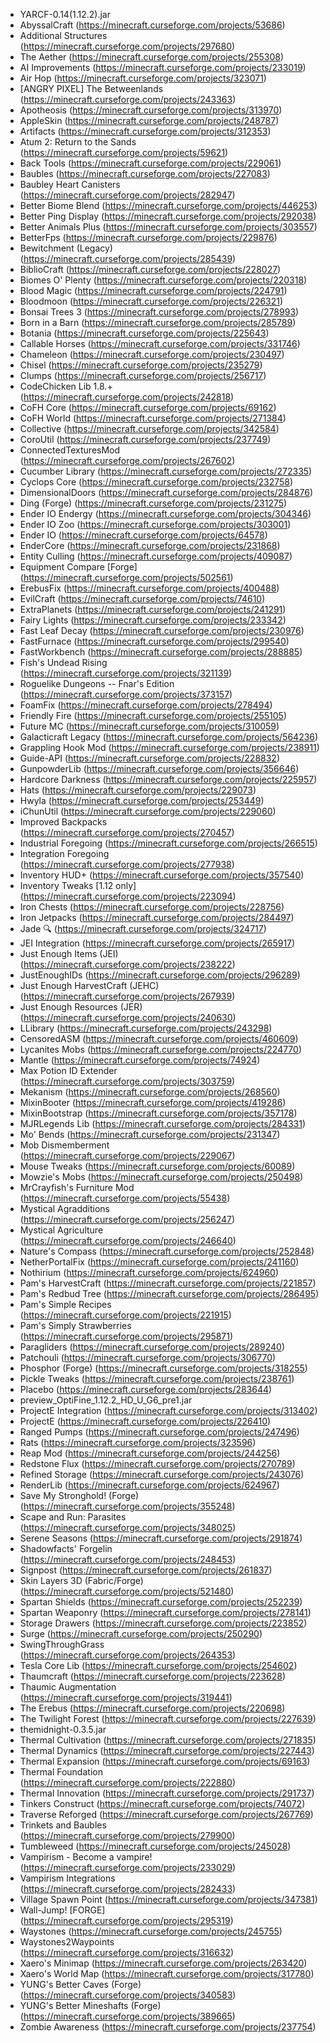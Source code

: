 - YARCF-0.14(1.12.2).jar
- AbyssalCraft (<https://minecraft.curseforge.com/projects/53686>)
- Additional Structures (<https://minecraft.curseforge.com/projects/297680>)
- The Aether (<https://minecraft.curseforge.com/projects/255308>)
- AI Improvements (<https://minecraft.curseforge.com/projects/233019>)
- Air Hop (<https://minecraft.curseforge.com/projects/323071>)
- [ANGRY PIXEL] The Betweenlands (<https://minecraft.curseforge.com/projects/243363>)
- Apotheosis (<https://minecraft.curseforge.com/projects/313970>)
- AppleSkin (<https://minecraft.curseforge.com/projects/248787>)
- Artifacts (<https://minecraft.curseforge.com/projects/312353>)
- Atum 2: Return to the Sands (<https://minecraft.curseforge.com/projects/59621>)
- Back Tools (<https://minecraft.curseforge.com/projects/229061>)
- Baubles (<https://minecraft.curseforge.com/projects/227083>)
- Baubley Heart Canisters (<https://minecraft.curseforge.com/projects/282947>)
- Better Biome Blend (<https://minecraft.curseforge.com/projects/446253>)
- Better Ping Display (<https://minecraft.curseforge.com/projects/292038>)
- Better Animals Plus (<https://minecraft.curseforge.com/projects/303557>)
- BetterFps (<https://minecraft.curseforge.com/projects/229876>)
- Bewitchment (Legacy) (<https://minecraft.curseforge.com/projects/285439>)
- BiblioCraft (<https://minecraft.curseforge.com/projects/228027>)
- Biomes O' Plenty (<https://minecraft.curseforge.com/projects/220318>)
- Blood Magic  (<https://minecraft.curseforge.com/projects/224791>)
- Bloodmoon (<https://minecraft.curseforge.com/projects/226321>)
- Bonsai Trees 3 (<https://minecraft.curseforge.com/projects/278993>)
- Born in a Barn (<https://minecraft.curseforge.com/projects/285789>)
- Botania (<https://minecraft.curseforge.com/projects/225643>)
- Callable Horses (<https://minecraft.curseforge.com/projects/331746>)
- Chameleon (<https://minecraft.curseforge.com/projects/230497>)
- Chisel (<https://minecraft.curseforge.com/projects/235279>)
- Clumps (<https://minecraft.curseforge.com/projects/256717>)
- CodeChicken Lib 1.8.+ (<https://minecraft.curseforge.com/projects/242818>)
- CoFH Core (<https://minecraft.curseforge.com/projects/69162>)
- CoFH World (<https://minecraft.curseforge.com/projects/271384>)
- Collective (<https://minecraft.curseforge.com/projects/342584>)
- CoroUtil (<https://minecraft.curseforge.com/projects/237749>)
- ConnectedTexturesMod (<https://minecraft.curseforge.com/projects/267602>)
- Cucumber Library (<https://minecraft.curseforge.com/projects/272335>)
- Cyclops Core (<https://minecraft.curseforge.com/projects/232758>)
- DimensionalDoors (<https://minecraft.curseforge.com/projects/284876>)
- Ding (Forge) (<https://minecraft.curseforge.com/projects/231275>)
- Ender IO Endergy (<https://minecraft.curseforge.com/projects/304346>)
- Ender IO Zoo (<https://minecraft.curseforge.com/projects/303001>)
- Ender IO (<https://minecraft.curseforge.com/projects/64578>)
- EnderCore (<https://minecraft.curseforge.com/projects/231868>)
- Entity Culling (<https://minecraft.curseforge.com/projects/409087>)
- Equipment Compare [Forge] (<https://minecraft.curseforge.com/projects/502561>)
- ErebusFix (<https://minecraft.curseforge.com/projects/400488>)
- EvilCraft (<https://minecraft.curseforge.com/projects/74610>)
- ExtraPlanets (<https://minecraft.curseforge.com/projects/241291>)
- Fairy Lights (<https://minecraft.curseforge.com/projects/233342>)
- Fast Leaf Decay (<https://minecraft.curseforge.com/projects/230976>)
- FastFurnace (<https://minecraft.curseforge.com/projects/299540>)
- FastWorkbench (<https://minecraft.curseforge.com/projects/288885>)
- Fish's Undead Rising (<https://minecraft.curseforge.com/projects/321139>)
- Roguelike Dungeons -- Fnar's Edition (<https://minecraft.curseforge.com/projects/373157>)
- Foam​Fix (<https://minecraft.curseforge.com/projects/278494>)
- Friendly Fire (<https://minecraft.curseforge.com/projects/255105>)
- Future MC (<https://minecraft.curseforge.com/projects/310059>)
- Galacticraft Legacy (<https://minecraft.curseforge.com/projects/564236>)
- Grappling Hook Mod (<https://minecraft.curseforge.com/projects/238911>)
- Guide-API (<https://minecraft.curseforge.com/projects/228832>)
- GunpowderLib (<https://minecraft.curseforge.com/projects/356646>)
- Hardcore Darkness (<https://minecraft.curseforge.com/projects/225957>)
- Hats (<https://minecraft.curseforge.com/projects/229073>)
- Hwyla (<https://minecraft.curseforge.com/projects/253449>)
- iChunUtil (<https://minecraft.curseforge.com/projects/229060>)
- Improved Backpacks (<https://minecraft.curseforge.com/projects/270457>)
- Industrial Foregoing (<https://minecraft.curseforge.com/projects/266515>)
- Integration Foregoing (<https://minecraft.curseforge.com/projects/277938>)
- Inventory HUD+ (<https://minecraft.curseforge.com/projects/357540>)
- Inventory Tweaks [1.12 only]  (<https://minecraft.curseforge.com/projects/223094>)
- Iron Chests (<https://minecraft.curseforge.com/projects/228756>)
- Iron Jetpacks (<https://minecraft.curseforge.com/projects/284497>)
- Jade 🔍 (<https://minecraft.curseforge.com/projects/324717>)
- JEI Integration (<https://minecraft.curseforge.com/projects/265917>)
- Just Enough Items (JEI) (<https://minecraft.curseforge.com/projects/238222>)
- JustEnoughIDs (<https://minecraft.curseforge.com/projects/296289>)
- Just Enough HarvestCraft (JEHC) (<https://minecraft.curseforge.com/projects/267939>)
- Just Enough Resources (JER) (<https://minecraft.curseforge.com/projects/240630>)
- LLibrary (<https://minecraft.curseforge.com/projects/243298>)
- CensoredASM (<https://minecraft.curseforge.com/projects/460609>)
- Lycanites Mobs (<https://minecraft.curseforge.com/projects/224770>)
- Mantle (<https://minecraft.curseforge.com/projects/74924>)
- Max Potion ID Extender (<https://minecraft.curseforge.com/projects/303759>)
- Mekanism (<https://minecraft.curseforge.com/projects/268560>)
- MixinBooter (<https://minecraft.curseforge.com/projects/419286>)
- MixinBootstrap (<https://minecraft.curseforge.com/projects/357178>)
- MJRLegends Lib (<https://minecraft.curseforge.com/projects/284331>)
- Mo' Bends (<https://minecraft.curseforge.com/projects/231347>)
- Mob Dismemberment (<https://minecraft.curseforge.com/projects/229067>)
- Mouse Tweaks (<https://minecraft.curseforge.com/projects/60089>)
- Mowzie's Mobs (<https://minecraft.curseforge.com/projects/250498>)
- MrCrayfish's Furniture Mod (<https://minecraft.curseforge.com/projects/55438>)
- Mystical Agradditions (<https://minecraft.curseforge.com/projects/256247>)
- Mystical Agriculture (<https://minecraft.curseforge.com/projects/246640>)
- Nature's Compass (<https://minecraft.curseforge.com/projects/252848>)
- NetherPortalFix (<https://minecraft.curseforge.com/projects/241160>)
- Nothirium (<https://minecraft.curseforge.com/projects/624960>)
- Pam's HarvestCraft (<https://minecraft.curseforge.com/projects/221857>)
- Pam's Redbud Tree (<https://minecraft.curseforge.com/projects/286495>)
- Pam's Simple Recipes (<https://minecraft.curseforge.com/projects/221915>)
- Pam's Simply Strawberries (<https://minecraft.curseforge.com/projects/295871>)
- Paragliders (<https://minecraft.curseforge.com/projects/289240>)
- Patchouli (<https://minecraft.curseforge.com/projects/306770>)
- Phosphor (Forge) (<https://minecraft.curseforge.com/projects/318255>)
- Pickle Tweaks (<https://minecraft.curseforge.com/projects/238761>)
- Placebo (<https://minecraft.curseforge.com/projects/283644>)
- preview_OptiFine_1.12.2_HD_U_G6_pre1.jar
- ProjectE Integration (<https://minecraft.curseforge.com/projects/313402>)
- ProjectE (<https://minecraft.curseforge.com/projects/226410>)
- Ranged Pumps (<https://minecraft.curseforge.com/projects/247496>)
- Rats (<https://minecraft.curseforge.com/projects/323596>)
- Reap Mod (<https://minecraft.curseforge.com/projects/244256>)
- Redstone Flux (<https://minecraft.curseforge.com/projects/270789>)
- Refined Storage (<https://minecraft.curseforge.com/projects/243076>)
- RenderLib (<https://minecraft.curseforge.com/projects/624967>)
- Save My Stronghold! (Forge) (<https://minecraft.curseforge.com/projects/355248>)
- Scape and Run: Parasites (<https://minecraft.curseforge.com/projects/348025>)
- Serene Seasons (<https://minecraft.curseforge.com/projects/291874>)
- Shadowfacts' Forgelin (<https://minecraft.curseforge.com/projects/248453>)
- Signpost (<https://minecraft.curseforge.com/projects/261837>)
- Skin Layers 3D (Fabric/Forge) (<https://minecraft.curseforge.com/projects/521480>)
- Spartan Shields (<https://minecraft.curseforge.com/projects/252239>)
- Spartan Weaponry (<https://minecraft.curseforge.com/projects/278141>)
- Storage Drawers (<https://minecraft.curseforge.com/projects/223852>)
- Surge (<https://minecraft.curseforge.com/projects/250290>)
- SwingThroughGrass (<https://minecraft.curseforge.com/projects/264353>)
- Tesla Core Lib (<https://minecraft.curseforge.com/projects/254602>)
- Thaumcraft (<https://minecraft.curseforge.com/projects/223628>)
- Thaumic Augmentation (<https://minecraft.curseforge.com/projects/319441>)
- The Erebus (<https://minecraft.curseforge.com/projects/220698>)
- The Twilight Forest (<https://minecraft.curseforge.com/projects/227639>)
- themidnight-0.3.5.jar
- Thermal Cultivation (<https://minecraft.curseforge.com/projects/271835>)
- Thermal Dynamics (<https://minecraft.curseforge.com/projects/227443>)
- Thermal Expansion (<https://minecraft.curseforge.com/projects/69163>)
- Thermal Foundation (<https://minecraft.curseforge.com/projects/222880>)
- Thermal Innovation (<https://minecraft.curseforge.com/projects/291737>)
- Tinkers Construct (<https://minecraft.curseforge.com/projects/74072>)
- Traverse Reforged (<https://minecraft.curseforge.com/projects/267769>)
- Trinkets and Baubles (<https://minecraft.curseforge.com/projects/279900>)
- Tumbleweed (<https://minecraft.curseforge.com/projects/245028>)
- Vampirism - Become a vampire! (<https://minecraft.curseforge.com/projects/233029>)
- Vampirism Integrations (<https://minecraft.curseforge.com/projects/282433>)
- Village Spawn Point (<https://minecraft.curseforge.com/projects/347381>)
- Wall-Jump! [FORGE] (<https://minecraft.curseforge.com/projects/295319>)
- Waystones (<https://minecraft.curseforge.com/projects/245755>)
- Waystones2Waypoints (<https://minecraft.curseforge.com/projects/316632>)
- Xaero's Minimap (<https://minecraft.curseforge.com/projects/263420>)
- Xaero's World Map (<https://minecraft.curseforge.com/projects/317780>)
- YUNG's Better Caves (Forge) (<https://minecraft.curseforge.com/projects/340583>)
- YUNG's Better Mineshafts (Forge) (<https://minecraft.curseforge.com/projects/389665>)
- Zombie Awareness (<https://minecraft.curseforge.com/projects/237754>)
